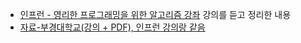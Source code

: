 - [인프런 - 영리한 프로그래밍을 위한 알고리즘 강좌](https://www.inflearn.com/course/%EC%95%8C%EA%B3%A0%EB%A6%AC%EC%A6%98-%EA%B0%95%EC%A2%8C) 강의를 듣고 정리한 내용
- [자료-부경대학교(강의 + PDF), 인프런 강의랑 같음](http://www.kocw.net/home/search/kemView.do?kemId=1148815) 
